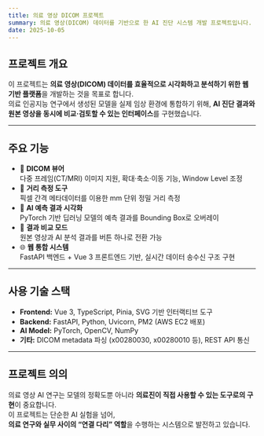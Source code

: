 ```yaml
---
title: 의료 영상 DICOM 프로젝트
summary: 의료 영상(DICOM) 데이터를 기반으로 한 AI 진단 시스템 개발 프로젝트입니다.
date: 2025-10-05
---
```


## 프로젝트 개요

이 프로젝트는 **의료 영상(DICOM) 데이터를 효율적으로 시각화하고 분석하기 위한 웹 기반 플랫폼**을 개발하는 것을 목표로 합니다.  
의료 인공지능 연구에서 생성된 모델을 실제 임상 환경에 통합하기 위해, **AI 진단 결과와 원본 영상을 동시에 비교·검토할 수 있는 인터페이스**를 구현했습니다.

---

## 주요 기능

- 🩻 **DICOM 뷰어**  
  다중 프레임(CT/MRI) 이미지 지원, 확대·축소·이동 기능, Window Level 조정
- 📏 **거리 측정 도구**  
  픽셀 간격 메타데이터를 이용한 mm 단위 정밀 거리 측정
- 🤖 **AI 예측 결과 시각화**  
  PyTorch 기반 딥러닝 모델의 예측 결과를 Bounding Box로 오버레이
- 🔄 **결과 비교 모드**  
  원본 영상과 AI 분석 결과를 버튼 하나로 전환 가능
- 🌐 **웹 통합 시스템**  
  FastAPI 백엔드 + Vue 3 프론트엔드 기반, 실시간 데이터 송수신 구조 구현

---

## 사용 기술 스택

- **Frontend:** Vue 3, TypeScript, Pinia, SVG 기반 인터랙티브 도구
- **Backend:** FastAPI, Python, Uvicorn, PM2 (AWS EC2 배포)
- **AI Model:** PyTorch, OpenCV, NumPy
- **기타:** DICOM metadata 파싱 (x00280030, x00280010 등), REST API 통신

---

## 프로젝트 의의

의료 영상 AI 연구는 모델의 정확도뿐 아니라 **의료진이 직접 사용할 수 있는 도구로의 구현**이 중요합니다.  
이 프로젝트는 단순한 AI 실험을 넘어,  
**의료 연구와 실무 사이의 “연결 다리” 역할**을 수행하는 시스템으로 발전하고 있습니다.
